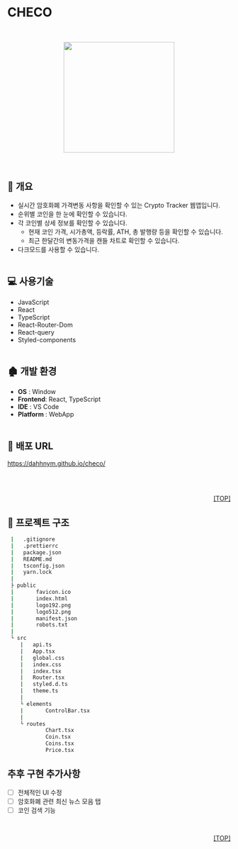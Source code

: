 <h1 id="top">CHECO</h1>
<br>
<p align="center">
  <img src="https://user-images.githubusercontent.com/74545780/168324900-8e12b183-3901-4b29-8044-c3480edfcd48.png" width="250px"/>
<p>
<br>

## :pencil: 개요

- 실시간 암호화폐 가격변동 사항을 확인할 수 있는 Crypto Tracker 웹앱입니다.
- 순위별 코인을 한 눈에 확인할 수 있습니다.
- 각 코인별 상세 정보를 확인할 수 있습니다.
  - 현재 코인 가격, 시가총액, 등락률, ATH, 총 발행량 등을 확인할 수 있습니다.
  - 최근 한달간의 변동가격을 캔들 차트로 확인할 수 있습니다.
- 다크모드를 사용할 수 있습니다.
  <br>
  <br>

## 💻 사용기술

- JavaScript
- React
- TypeScript
- React-Router-Dom
- React-query
- Styled-components
  <br>
  <br>

## 🏚 개발 환경

- **OS** : Window
- **Frontend**: React, TypeScript
- **IDE** : VS Code
- **Platform** : WebApp
  <br>
  <br>

## 🔗 배포 URL

https://dahhnym.github.io/checo/

<br>
<br>

<p align="right"><a href="#top">[TOP]</a></p>

## 💬 프로젝트 구조

```bash
 |   .gitignore
 |   .prettierrc
 |   package.json
 |   README.md
 |   tsconfig.json
 |   yarn.lock
 |
 ├ public
 |       favicon.ico
 |       index.html
 |       logo192.png
 |       logo512.png
 |       manifest.json
 |       robots.txt
 |
 └ src
    |   api.ts
    |   App.tsx
    |   global.css
    |   index.css
    |   index.tsx
    |   Router.tsx
    |   styled.d.ts
    |   theme.ts
    |
    └ elements
    |       ControlBar.tsx
    |
    └ routes
            Chart.tsx
            Coin.tsx
            Coins.tsx
            Price.tsx
```

## 추후 구현 추가사항

- [ ] 전체적인 UI 수정
- [ ] 암호화폐 관련 최신 뉴스 모음 탭
- [ ] 코인 검색 기능

<br>
<p align="right"><a href="#top">[TOP]</a></p>
